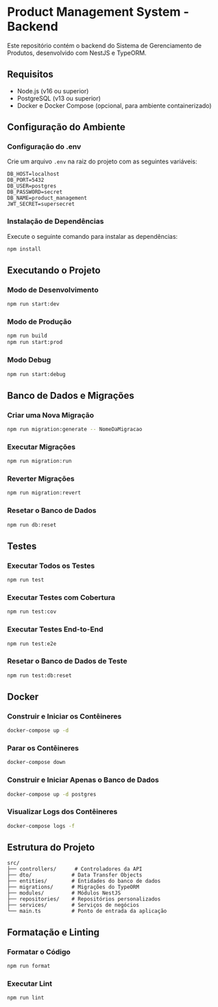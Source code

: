 # Product Management System - Backend

Este repositório contém o backend do Sistema de Gerenciamento de Produtos, desenvolvido com NestJS e TypeORM.

## Requisitos

- Node.js (v16 ou superior)
- PostgreSQL (v13 ou superior)
- Docker e Docker Compose (opcional, para ambiente containerizado)

## Configuração do Ambiente

### Configuração do .env

Crie um arquivo `.env` na raiz do projeto com as seguintes variáveis:

```
DB_HOST=localhost
DB_PORT=5432
DB_USER=postgres
DB_PASSWORD=secret
DB_NAME=product_management
JWT_SECRET=supersecret
```

### Instalação de Dependências

Execute o seguinte comando para instalar as dependências:

```bash
npm install
```

## Executando o Projeto

### Modo de Desenvolvimento

```bash
npm run start:dev
```

### Modo de Produção

```bash
npm run build
npm run start:prod
```

### Modo Debug

```bash
npm run start:debug
```

## Banco de Dados e Migrações

### Criar uma Nova Migração

```bash
npm run migration:generate -- NomeDaMigracao
```

### Executar Migrações

```bash
npm run migration:run
```

### Reverter Migrações

```bash
npm run migration:revert
```

### Resetar o Banco de Dados

```bash
npm run db:reset
```

## Testes

### Executar Todos os Testes

```bash
npm run test
```

### Executar Testes com Cobertura

```bash
npm run test:cov
```

### Executar Testes End-to-End

```bash
npm run test:e2e
```

### Resetar o Banco de Dados de Teste

```bash
npm run test:db:reset
```

## Docker

### Construir e Iniciar os Contêineres

```bash
docker-compose up -d
```

### Parar os Contêineres

```bash
docker-compose down
```

### Construir e Iniciar Apenas o Banco de Dados

```bash
docker-compose up -d postgres
```

### Visualizar Logs dos Contêineres

```bash
docker-compose logs -f
```

## Estrutura do Projeto

```
src/
├── controllers/      # Controladores da API
├── dto/             # Data Transfer Objects
├── entities/        # Entidades do banco de dados
├── migrations/      # Migrações do TypeORM
├── modules/         # Módulos NestJS
├── repositories/    # Repositórios personalizados
├── services/        # Serviços de negócios
└── main.ts          # Ponto de entrada da aplicação
```

## Formatação e Linting

### Formatar o Código

```bash
npm run format
```

### Executar Lint

```bash
npm run lint
```